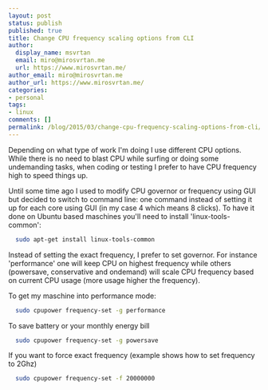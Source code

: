 ```yaml
---
layout: post
status: publish
published: true
title: Change CPU frequency scaling options from CLI
author:
  display_name: msvrtan
  email: miro@mirosvrtan.me
  url: https://www.mirosvrtan.me/
author_email: miro@mirosvrtan.me
author_url: https://www.mirosvrtan.me/
categories:
- personal
tags: 
- linux
comments: []
permalink: /blog/2015/03/change-cpu-frequency-scaling-options-from-cli/
---
```


Depending on what type of work I'm doing I use different CPU options. While there is no need to blast CPU while surfing or doing some undemanding tasks, when coding or testing I prefer to have CPU frequency high to speed things up.

Until some time ago I used to modify CPU governor or frequency using GUI but decided to switch to command line: one command instead of setting it up for each core using GUI (in my case 4 which means 8 clicks). To have it done on Ubuntu based maschines you'll need to install 'linux-tools-common':

```bash
  sudo apt-get install linux-tools-common
```

Instead of setting the exact frequency, I prefer to set governor. For instance 'performance' one will keep CPU on highest frequency while others (powersave, conservative and ondemand) will scale CPU frequency based on current CPU usage (more usage higher the frequency).
  
To get my maschine into performance mode:

```bash
  sudo cpupower frequency-set -g performance
```

To save battery or your monthly energy bill  
  
```bash  
  sudo cpupower frequency-set -g powersave
```


If you want to force exact frequency (example shows how to set frequency to 2Ghz)

```bash  
  sudo cpupower frequency-set -f 20000000
```


